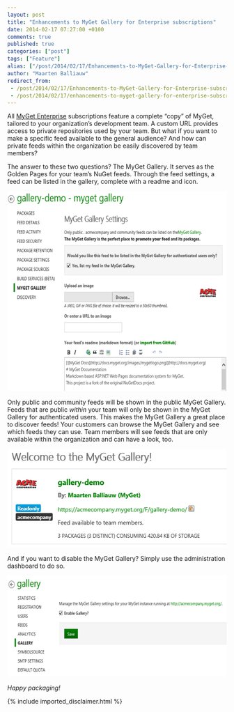 ```yaml
---
layout: post
title: "Enhancements to MyGet Gallery for Enterprise subscriptions"
date: 2014-02-17 07:27:00 +0100
comments: true
published: true
categories: ["post"]
tags: ["Feature"]
alias: ["/post/2014/02/17/Enhancements-to-MyGet-Gallery-for-Enterprise-subscriptions.aspx", "/post/2014/02/17/enhancements-to-myget-gallery-for-enterprise-subscriptions.aspx"]
author: "Maarten Balliauw"
redirect_from:
 - /post/2014/02/17/Enhancements-to-MyGet-Gallery-for-Enterprise-subscriptions.aspx.html
 - /post/2014/02/17/enhancements-to-myget-gallery-for-enterprise-subscriptions.aspx.html
---
```


<p>All <a href="https://www.myget.org/enterprise">MyGet Enterprise</a> subscriptions feature a complete “copy” of MyGet, tailored to your organization’s development team. A custom URL provides access to private repositories used by your team. But what if you want to make a specific feed available to the general audience? And how can private feeds within the organization be easily discovered by team members?</p> <p>The answer to these two questions? The MyGet Gallery. It serves as the Golden Pages for your team’s NuGet feeds. Through the feed settings, a feed can be listed in the gallery, complete with a readme and icon.</p> <p><a href="/images/image_81.png"><img width="640" height="459" title="Adding a feed to the gallery" style="border: 0px currentColor; padding-top: 0px; padding-right: 0px; padding-left: 0px; display: inline; background-image: none;" alt="Adding a feed to the gallery" src="/images/image_thumb_79.png" border="0"></a></p> <p>Only public and community feeds will be shown in the public MyGet Gallery. Feeds that are public <em>within</em> your team will only be shown in the MyGet Gallery for authenticated users. This makes the MyGet Gallery a great place to discover feeds! Your customers can browse the MyGet Gallery and see which feeds they can use. Team members will see feeds that are only available within the organization and can have a look, too.</p> <p><a href="/images/image_82.png"><img width="522" height="226" title="MyGet Gallery" style="border: 0px currentColor; padding-top: 0px; padding-right: 0px; padding-left: 0px; display: inline; background-image: none;" alt="MyGet Gallery" src="/images/image_thumb_80.png" border="0"></a></p> <p>And if you want to disable the MyGet Gallery? Simply use the administration dashboard to do so.</p> <p><a href="/images/image_83.png"><img width="640" height="232" title="Disable gallery" style="border: 0px currentColor; padding-top: 0px; padding-right: 0px; padding-left: 0px; display: inline; background-image: none;" alt="Disable gallery" src="/images/image_thumb_81.png" border="0"></a></p> <p><em>Happy packaging!</em></p>

{% include imported_disclaimer.html %}

